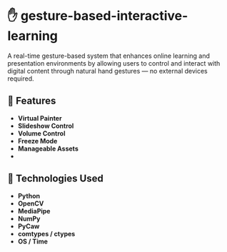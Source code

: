 # ✋ gesture-based-interactive-learning
A real-time gesture-based system that enhances online learning and presentation environments by allowing users to control and interact with digital content through natural hand gestures — no external devices required.

## 🚀 Features
- **Virtual Painter**
- **Slideshow Control** 
- **Volume Control** 
- **Freeze Mode** 
- **Manageable Assets**
- 
## 🔧 Technologies Used
- **Python**
- **OpenCV** 
- **MediaPipe** 
- **NumPy** 
- **PyCaw**
- **comtypes / ctypes**
- **OS / Time**
